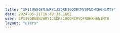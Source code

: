 ```yaml
---
title: "SP119GBG8NJWRY1JSDRE10QQRCMVQFNDHXH6N1MT8"
date: 2024-05-21T16:49:33.160Z
user: SP119GBG8NJWRY1JSDRE10QQRCMVQFNDHXH6N1MT8
layout: "users"
---
```

    